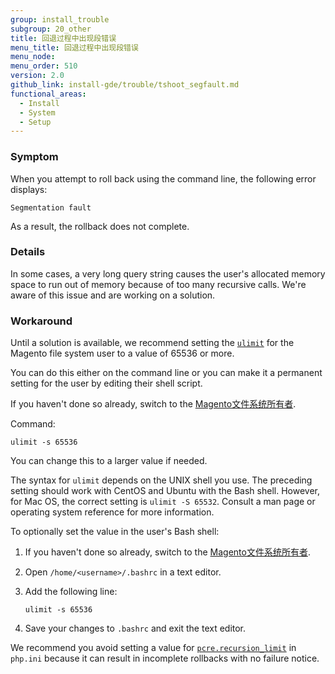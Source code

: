 ```yaml
---
group: install_trouble
subgroup: 20_other
title: 回退过程中出现段错误
menu_title: 回退过程中出现段错误
menu_node:
menu_order: 510
version: 2.0
github_link: install-gde/trouble/tshoot_segfault.md
functional_areas:
  - Install
  - System
  - Setup
---
```


### Symptom
When you attempt to roll back using the command line, the following error displays:

	Segmentation fault

As a result, the rollback does not complete.

### Details
In some cases, a very long query string causes the user's allocated memory space to run out of memory because of too many recursive calls. We're aware of this issue and are working on a solution.

### Workaround
Until a solution is available, we recommend setting the <a href="http://ss64.com/bash/ulimit.html" target="_blank">`ulimit`</a> for the Magento file system user to a value of 65536 or more.

You can do this either on the command line or you can make it a permanent setting for the user by editing their shell script.

If you haven't done so already, switch to the <a href="{{ page.baseurl }}/install-gde/prereq/file-sys-perms-over.html">Magento文件系统所有者</a>.

Command:

	ulimit -s 65536

You can change this to a larger value if needed.

<div class="bs-callout bs-callout-info">
   	<p>The syntax for <code>ulimit</code> depends on the UNIX shell you use. The preceding setting should work with CentOS and Ubuntu with the Bash shell. However, for Mac OS, the correct setting is <code>ulimit -S 65532</code>. Consult a man page or operating system reference for more information.</p>
</div>

To optionally set the value in the user's Bash shell:

1.	If you haven't done so already, switch to the <a href="{{ page.baseurl }}/install-gde/prereq/file-sys-perms-over.html">Magento文件系统所有者</a>.
2.	Open `/home/<username>/.bashrc` in a text editor.
3.	Add the following line:

		ulimit -s 65536

4.	Save your changes to `.bashrc` and exit the text editor.
	
<div class="bs-callout bs-callout-warning">
    <p>We recommend you avoid setting a value for <a href="http://php.net/manual/en/pcre.configuration.php" target="_blank"><code>pcre.recursion_limit</code></a> in <code>php.ini</code> because it can result in incomplete rollbacks with no failure notice.</p>
</div>
